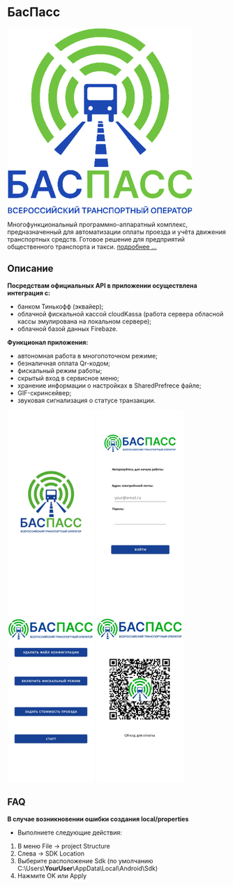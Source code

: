 <h1>БасПасс</h1>

<img src="images/gif.gif" height="425px">

<span>Многофункциональный программно-аппаратный комплекс,
предназначенный для автоматизации оплаты проезда
и учёта движения транспортных средств.
Готовое решение для предприятий общественного транспорта и такси. <a href="https://www.buspass.ru/">подробнее ...</a></span>


<h2>Описание</h2>

**Посредствам официальных API в приложении осуществлена интеграция с:**

- банком Тинькофф (эквайер);
- облачной фискальной кассой cloudKassa (работа сервера обласной кассы эмулирована на локальном сервере);
- облачной базой данных Firebaze.

**Функционал приложения:**

- автономная работа в многопоточном режиме;
- безналичная оплата Qr-кодом;
- фискальный режим работы;
- скрытый вход в сервисное меню;
- хранение информации о настройках в SharedPrefrece файле;
- GIF-скринсейвер;
- звуковая сигнализация о статусе транзакции.

<div>
    <img src="images/scr1.jpg" height="425px">
    <img src="images/scr2.jpg" height="425px">
    <img src="images/scr3.jpg" height="425px">
    <img src="images/scr4.jpg" height="425px">
</div>

<h2>FAQ</h2>

**В случае возникновении ошибки создания local/properties**

- Выполниете следующие действия:

1. В меню File -> project Structure
2. Cлева -> SDK Location
3. Выберите расположение Sdk (по умолчанию C:\Users\\**YourUser**\AppData\Local\Android\Sdk)
4. Нажмите OK или Apply 